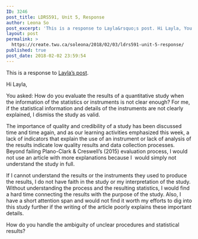 ```yaml
---
ID: 3246
post_title: LDRS591, Unit 5, Response
author: Leona So
post_excerpt: 'This is a response to Layla&rsquo;s post. Hi Layla, You asked: How do you evaluate the results of a quantitative study when the information of the statistics or instruments is not clear enough? For me, if the statistical information and details of the instruments are not clearly explained, I dismiss the study as valid. The &hellip; <p><a href="https://create.twu.ca/soleona/2018/02/03/ldrs591-unit-5-response/">Continue reading<span> "LDRS591, Unit 5, Response"</span></a></p>'
layout: post
permalink: >
  https://create.twu.ca/soleona/2018/02/03/ldrs591-unit-5-response/
published: true
post_date: 2018-02-02 23:59:54
---
```

<p>This is a response to <a href="https://create.twu.ca/layla11/2018/02/02/unit-5-learning-activity-5-4/">Layla&#8217;s post</a>.</p>
<p>Hi Layla,</p>
<p>You asked: How do you evaluate the results of a quantitative study when the information of the statistics or instruments is not clear enough? For me, if the statistical information and details of the instruments are not clearly explained, I dismiss the study as valid.</p>
<p>The importance of quality and credibility of a study has been discussed time and time again, and as our learning activities emphasized this week, a lack of indicators that explain the use of an instrument or lack of analysis of the results indicate low quality results and data collection processes. Beyond failing Plano-Clark &amp; Creswell&#8217;s (2015) evaluation process, I would not use an article with more explanations because I  would simply not understand the study in full.</p>
<p>If I cannot understand the results or the instruments they used to produce the results, I do not have faith in the study or my interpretation of the study. Without understanding the process and the resulting statistics, I would find a hard time connecting the results with the purpose of the study. Also, I have a short attention span and would not find it worth my efforts to dig into this study further if the writing of the article poorly explains these important details.</p>
<p>How do you handle the ambiguity of unclear procedures and statistical results?</p>